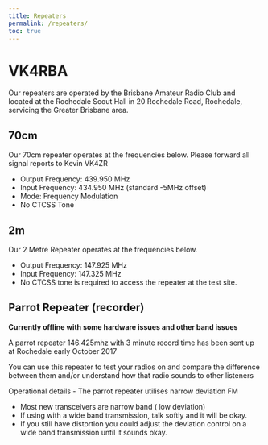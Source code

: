 ```yaml
---
title: Repeaters
permalink: /repeaters/
toc: true
---
```


# VK4RBA

Our repeaters are operated by the Brisbane Amateur Radio Club and located at
the Rochedale Scout Hall in 20 Rochedale Road, Rochedale, servicing the Greater Brisbane area.


## 70cm

Our 70cm repeater operates at the frequencies below. Please forward all signal reports to Kevin VK4ZR

* Output Frequency: 439.950 MHz
* Input Frequency: 434.950 MHz (standard -5MHz offset)
* Mode: Frequency Modulation
* No CTCSS Tone

## 2m

Our 2 Metre Repeater operates at the frequencies below.

* Output Frequency: 147.925 MHz
* Input Frequency: 147.325 MHz
* No CTCSS tone is required to access the repeater at the test site.

## Parrot Repeater (recorder)

**Currently offline with some hardware issues and other band issues**

A parrot repeater 146.425mhz with 3 minute record time has been sent up at Rochedale early October 2017

You can use this repeater to test your radios on and compare the difference between them and/or understand how that radio sounds to other listeners

Operational details - The parrot repeater utilises narrow deviation FM

* Most new transceivers are narrow band ( low deviation)
* If using with a wide band transmission, talk softly and it will be okay.
* If you still have distortion you could adjust the deviation control on a wide band transmission until it sounds okay.
